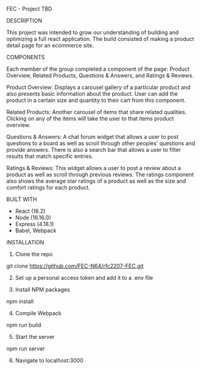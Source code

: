FEC - Project TBD



DESCRIPTION

This project was intended to grow our understanding of building and optimizing a full react application.  The build consisted of making a product detail page for an ecommerce site.



COMPONENTS

Each member of the group completed a component of the page: Product Overview, Related Products, Questions & Answers, and Ratings & Reviews.

Product Overview: Displays a carousel gallery of a particular product and also presents basic information about the product. User can add the product in a certain size and quantity to their cart from this component.

Related Products: Another carousel of items that share related qualities. Clicking on any of the items will take the user to that items product overview.

Questions & Answers: A chat forum widget that allows a user to post questions to a board as well as scroll through other peoples' questions and provide answers.  There is also a search bar that allows a user to filter results that match specific entries.

Ratings & Reviews:  This widget allows a user to post a review about a product as well as scroll through previous reviews.  The ratings component also shows the average star ratings of a product as well as the size and comfort ratings for each product.



BUILT WITH

- React (18.2)
- Node (16.16.0)
- Express (4.18.1)
- Babel, Webpack


INSTALLATION

1. Clone the repo

  git clone https://github.com/FEC-N64/rfc2207-FEC.git

2. Set up a personal access token and add it to a .env file



3. Install NPM packages

  npm install

4. Compile Webpack

  npm run build

5. Start the server

  npm run server

6. Navigate to localhost:3000



